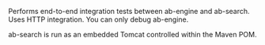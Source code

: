 Performs end-to-end integration tests between ab-engine and ab-search. Uses HTTP integration. You can only debug ab-engine.

ab-search is run as an embedded Tomcat controlled within the Maven POM.

